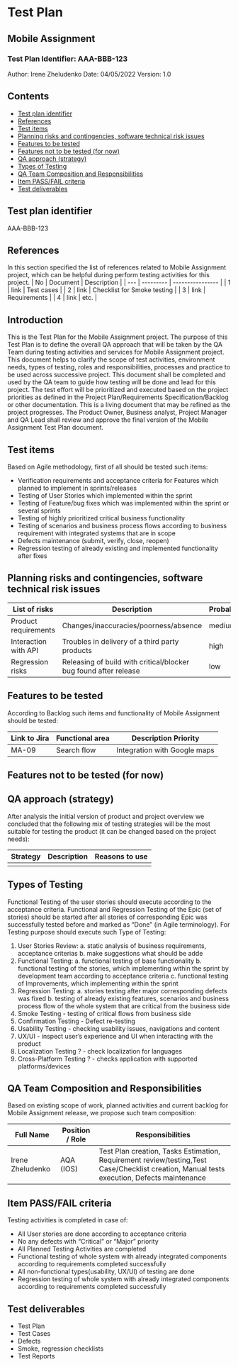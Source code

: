 
# Test Plan
## Mobile Assignment
### Test Plan Identifier: AAA-BBB-123

Author: Irene Zheludenko
Date: 04/05/2022
Version: 1.0

## Contents
- [Test plan identifier](#test-plan-identifier)
- [References](#references)
- [Test items](#test-items)
- [Planning risks and contingencies, software technical risk issues](#planning-risks-and-contingencies-software-technical-risk-issues)
- [Features to be tested](#features-to-be-tested)
- [Features not to be tested (for now)](#features-not-to-be-tested-for-now)
- [QA approach (strategy)](#qa-approach-strategy)
- [Types of Testing](#types-of-testing)
- [QA Team Composition and Responsibilities](#qa-team-composition-and-responsibilities)
- [Item PASS/FAIL criteria](item-PASS/FAIL-criteria)
- [Test deliverables](#test-deliverables)


## Test plan identifier
AAA-BBB-123

## References
In this section specified the list of references related to Mobile Assignment  project, which can be helpful during perform testing activities for this project.
| No  | Document  | Description      |
| --- | --------- | ---------------- |
| 1   | link      | Test cases       | 
| 2   | link      | Checklist for Smoke testing |
| 3   | link      | Requirements    |
| 4   | link      | etc.            |     


## Introduction
This is the Test Plan for the Mobile Assignment  project.
The purpose of this Test Plan is to define the overall QA approach that will be taken by the
QA Team during testing activities and services for Mobile Assignment  project.
This document helps to clarify the scope of test activities, environment needs, types of testing, roles and responsibilities, processes and practice to be used across successive project.
This document shall be completed and used by the QA team to guide how testing will be done and lead for this project. The test effort will be prioritized and executed based on the project priorities as defined in the Project Plan/Requirements Specification/Backlog or other
documentation. This is a living document that may be refined as the project progresses.
The Product Owner, Business analyst, Project Manager and QA Lead shall review and approve the final version of the Mobile Assignment  Test Plan document.

## Test items

Based on Agile methodology, first of all should be tested such items:
- Verification requirements and acceptance criteria for Features which planned to
implement in sprints/releases
- Testing of User Stories which implemented within the sprint
- Testing of Feature/bug fixes which was implemented within the sprint or several sprints
- Testing of highly prioritized critical business functionality
- Testing of scenarios and business process flows according to business requirement with integrated systems that are in scope
- Defects maintenance (submit, verify, close, reopen)
- Regression testing of already existing and implemented functionality after fixes

## Planning risks and contingencies, software technical risk issues

| List of risks  | Description  | Probably   | Impact | 
| -------------- | ------------ | -----------| -------|
| Product requirements| Changes/inaccuracies/poorness/absence  | medium | high   |
| Interaction with API| Troubles in delivery of a third party products| high | high | 
| Regression risks | Releasing of build with critical/blocker bug found after release | low | high | 


## Features to be tested
According to Backlog such items and functionality of Mobile Assignment  should be tested:


| Link to Jira  | Functional area  | Description Priority   |
| -------------- | ------------ | -----------|
| MA-09  | Search flow  | Integration with Google maps | high   |

## Features not to be tested (for now)

## QA approach (strategy)
After analysis the initial version of product and project overview we concluded that the following mix of testing strategies will be the most suitable for testing the product (it can be changed based on the project needs):

| Strategy  | Description  | Reasons to use  |
| -------------- | ------------ | -----------|
|  |  |  |

## Types of Testing
Functional Testing of the user stories should execute according to the acceptance criteria.
Functional and Regression Testing of the Epic (set of stories) should be started after all stories of corresponding Epic was successfully tested before and marked as “Done” (in Agile terminology).
For Testing purpose should execute such Type of Testing:

1. User Stories Review:
a. static analysis of business requirements, acceptance criterias
b. make suggestions what should be adde
2. Functional Testing:
a. functional testing of base functionality
b. functional testing of the stories, which implementing within the sprint by
development team according to acceptance criteria
c. functional testing of Improvements, which implementing within the sprint
3. Regression Testing:
a. stories testing after major corresponding defects was fixed
b. testing of already existing features, scenarios and business process flow of the
whole system that are critical from the business side
4. Smoke Testing - testing of critical flows from business side
5. Confirmation Testing - Defect re-testing
6. Usability Testing - checking usability issues, navigations and content
7. UX/UI - inspect user’s experience and UI when interacting with the product
8. Localization Testing ? - check localization for languages
9. Cross-Platform Testing ? - checks application with supported platforms/devices



## QA Team Composition and Responsibilities
Based on existing scope of work, planned activities and current backlog for Mobile Assignment release, we propose such team composition:

| Full Name  | Position / Role  | Responsibilities      |
| --- | --------- | ---------------- |
| Irene Zheludenko  | AQA (IOS)     | Test Plan creation, Tasks Estimation, Requirement review/testing,Test Case/Checklist creation, Manual tests execution, Defects maintenance       |


## Item PASS/FAIL criteria
Testing activities is completed in case of:
- All User stories are done according to acceptance criteria
- No any defects with “Critical” or “Major” priority
- All Planned Testing Activities are completed
- Functional testing of whole system with already integrated components according to requirements completed successfully
- All non-functional types(usability, UX/UI) of testing are done
- Regression testing of whole system with already integrated components according to requirements completed successfully


## Test deliverables
- Test Plan
- Test Cases
- Defects
- Smoke, regression checklists
- Test Reports





